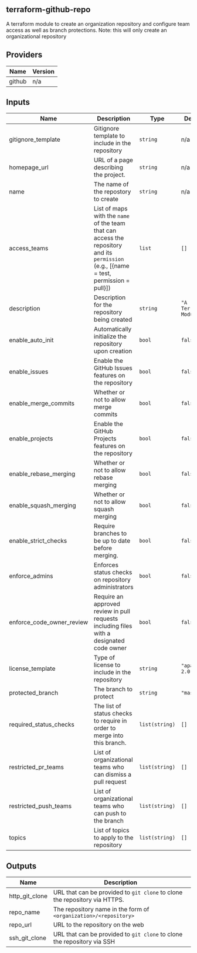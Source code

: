 ## terraform-github-repo

A terraform module to create an organization repository and
configure team access as well as branch protections.
Note: this will only create an organizational repository

<!-- BEGIN TFDOCS -->
## Providers

| Name | Version |
|------|---------|
| github | n/a |

## Inputs

| Name | Description | Type | Default | Required |
|------|-------------|------|---------|:-----:|
| gitignore\_template | Gitignore template to include in the repository | `string` | n/a | yes |
| homepage\_url | URL of a page describing the project. | `string` | n/a | yes |
| name | The name of the repostory to create | `string` | n/a | yes |
| access\_teams | List of maps with the `name` of the team that can access the repository and its `permission` (e.g., [{name = test, permission = pull}]) | `list` | `[]` | no |
| description | Description for the repository being created | `string` | `"A Terraform Module"` | no |
| enable\_auto\_init | Automatically initialize the repository upon creation | `bool` | `false` | no |
| enable\_issues | Enable the GitHub Issues features on the repository | `bool` | `false` | no |
| enable\_merge\_commits | Whether or not to allow merge commits | `bool` | `false` | no |
| enable\_projects | Enable the GitHub Projects features on the repository | `bool` | `false` | no |
| enable\_rebase\_merging | Whether or not to allow rebase merging | `bool` | `false` | no |
| enable\_squash\_merging | Whether or not to allow squash merging | `bool` | `false` | no |
| enable\_strict\_checks | Require branches to be up to date before merging. | `bool` | `false` | no |
| enforce\_admins | Enforces status checks on repository administrators | `bool` | `false` | no |
| enforce\_code\_owner\_review | Require an approved review in pull requests including files with a designated code owner | `bool` | `false` | no |
| license\_template | Type of license to include in the repository | `string` | `"apache-2.0"` | no |
| protected\_branch | The branch to protect | `string` | `"master"` | no |
| required\_status\_checks | The list of status checks to require in order to merge into this branch. | `list(string)` | `[]` | no |
| restricted\_pr\_teams | List of organizational teams who can dismiss a pull request | `list(string)` | `[]` | no |
| restricted\_push\_teams | List of organizational teams who can push to the branch | `list(string)` | `[]` | no |
| topics | List of topics to apply to the repository | `list(string)` | `[]` | no |

## Outputs

| Name | Description |
|------|-------------|
| http\_git\_clone | URL that can be provided to `git clone` to clone the repository via HTTPS. |
| repo\_name | The repository name in the form of `<organization>/<repository>` |
| repo\_url | URL to the repository on the web |
| ssh\_git\_clone | URL that can be provided to `git clone` to clone the repository via SSH |

<!-- END TFDOCS -->
